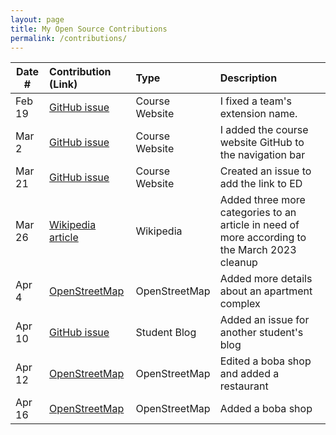 ```yaml
---
layout: page
title: My Open Source Contributions
permalink: /contributions/
---
```


<!--
Type of the contribution should be "Wikipedia edit", "OpenStreet Map feature", "Documentation", "Course website", "Blog",
"Browser Add-on", etc.

The description should include a brief summary of what you did.

The link should bring us to a public page that shows your contribution. 

Replace the first row with your own contribution. 

-->





| Date #       | Contribution (Link)  | Type  | Description |
|---|:---|:---|:---|
| Feb 19   | [GitHub issue](https://github.com/joannakl/ossd/issues/47)    | Course Website    |   I fixed a team's extension name.    |
| Mar 2    | [GitHub issue](https://github.com/joannakl/ossd/issues/51)    | Course Website    |   I added the course website GitHub to the navigation bar   |
| Mar 21   | [GitHub issue](https://github.com/joannakl/ossd/issues/69)    | Course Website    |   Created an issue to add the link to ED   |
| Mar 26   | [Wikipedia article](https://en.wikipedia.org/wiki/Aisha_Muhammed-Oyebode)    | Wikipedia    |   Added three more categories to an article in need of more according to the March 2023 cleanup   |
| Apr 4    | [OpenStreetMap](https://www.openstreetmap.org/changeset/134518701)  | OpenStreetMap   | Added more details about an apartment complex   |
| Apr 10   | [GitHub issue](https://github.com/ossd-s23/daniellehzhao-weekly/issues/1)  | Student Blog | Added an issue for another student's blog  |
| Apr 12    | [OpenStreetMap](https://www.openstreetmap.org/changeset/134797927)   | OpenStreetMap | Edited a boba shop and added a restaurant |
| Apr 16    | [OpenStreetMap](https://www.openstreetmap.org/changeset/134996019)   | OpenStreetMap | Added a boba shop |